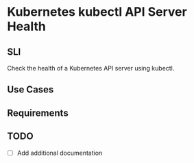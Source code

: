 # Kubernetes kubectl API Server Health

## SLI
Check the health of a Kubernetes API server using kubectl.

## Use Cases

## Requirements

## TODO
- [ ] Add additional documentation